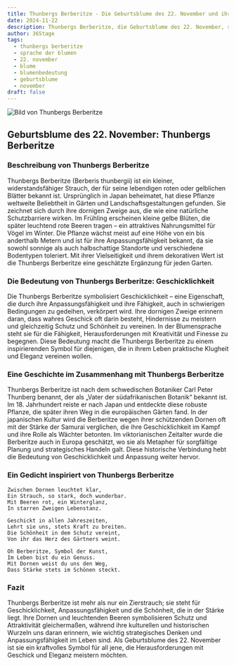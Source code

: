 ```yaml
---
title: Thunbergs Berberitze - Die Geburtsblume des 22. November und ihre Bedeutung
date: 2024-11-22
description: Thunbergs Berberitze, die Geburtsblume des 22. November, symbolisiert Geschicklichkeit. Erfahre mehr über ihre Geschichte, Bedeutung und Symbolik in der Sprache der Blumen.
author: 365tage
tags:
  - thunbergs berberitze
  - sprache der blumen
  - 22. november
  - blume
  - blumenbedeutung
  - geburtsblume
  - november
draft: false
---
```


![Bild von Thunbergs Berberitze](https://cdn.pixabay.com/photo/2023/06/01/07/04/flowers-8032934_1280.jpg#center)


## Geburtsblume des 22. November: Thunbergs Berberitze

### Beschreibung von Thunbergs Berberitze

Thunbergs Berberitze (Berberis thunbergii) ist ein kleiner, widerstandsfähiger Strauch, der für seine lebendigen roten oder gelblichen Blätter bekannt ist. Ursprünglich in Japan beheimatet, hat diese Pflanze weltweite Beliebtheit in Gärten und Landschaftsgestaltungen gefunden. Sie zeichnet sich durch ihre dornigen Zweige aus, die wie eine natürliche Schutzbarriere wirken. Im Frühling erscheinen kleine gelbe Blüten, die später leuchtend rote Beeren tragen – ein attraktives Nahrungsmittel für Vögel im Winter. Die Pflanze wächst meist auf eine Höhe von ein bis anderthalb Metern und ist für ihre Anpassungsfähigkeit bekannt, da sie sowohl sonnige als auch halbschattige Standorte und verschiedene Bodentypen toleriert. Mit ihrer Vielseitigkeit und ihrem dekorativen Wert ist die Thunbergs Berberitze eine geschätzte Ergänzung für jeden Garten.

### Die Bedeutung von Thunbergs Berberitze: Geschicklichkeit

Die Thunbergs Berberitze symbolisiert Geschicklichkeit – eine Eigenschaft, die durch ihre Anpassungsfähigkeit und ihre Fähigkeit, auch in schwierigen Bedingungen zu gedeihen, verkörpert wird. Ihre dornigen Zweige erinnern daran, dass wahres Geschick oft darin besteht, Hindernisse zu meistern und gleichzeitig Schutz und Schönheit zu vereinen. In der Blumensprache steht sie für die Fähigkeit, Herausforderungen mit Kreativität und Finesse zu begegnen. Diese Bedeutung macht die Thunbergs Berberitze zu einem inspirierenden Symbol für diejenigen, die in ihrem Leben praktische Klugheit und Eleganz vereinen wollen.

### Eine Geschichte im Zusammenhang mit Thunbergs Berberitze

Thunbergs Berberitze ist nach dem schwedischen Botaniker Carl Peter Thunberg benannt, der als „Vater der südafrikanischen Botanik“ bekannt ist. Im 18. Jahrhundert reiste er nach Japan und entdeckte diese robuste Pflanze, die später ihren Weg in die europäischen Gärten fand. In der japanischen Kultur wird die Berberitze wegen ihrer schützenden Dornen oft mit der Stärke der Samurai verglichen, die ihre Geschicklichkeit im Kampf und ihre Rolle als Wächter betonten. Im viktorianischen Zeitalter wurde die Berberitze auch in Europa geschätzt, wo sie als Metapher für sorgfältige Planung und strategisches Handeln galt. Diese historische Verbindung hebt die Bedeutung von Geschicklichkeit und Anpassung weiter hervor.

### Ein Gedicht inspiriert von Thunbergs Berberitze

```
Zwischen Dornen leuchtet klar,
Ein Strauch, so stark, doch wunderbar.
Mit Beeren rot, ein Winterglanz,
In starren Zweigen Lebenstanz.

Geschickt in allen Jahreszeiten,
Lehrt sie uns, stets Kraft zu breiten.
Die Schönheit in dem Schutz vereint,
Von ihr das Herz des Gärtners weint.

Oh Berberitze, Symbol der Kunst,
Im Leben bist du ein Genuss.
Mit Dornen weist du uns den Weg,
Dass Stärke stets im Schönen steckt.
```

### Fazit

Thunbergs Berberitze ist mehr als nur ein Zierstrauch; sie steht für Geschicklichkeit, Anpassungsfähigkeit und die Schönheit, die in der Stärke liegt. Ihre Dornen und leuchtenden Beeren symbolisieren Schutz und Attraktivität gleichermaßen, während ihre kulturellen und historischen Wurzeln uns daran erinnern, wie wichtig strategisches Denken und Anpassungsfähigkeit im Leben sind. Als Geburtsblume des 22. November ist sie ein kraftvolles Symbol für all jene, die Herausforderungen mit Geschick und Eleganz meistern möchten.